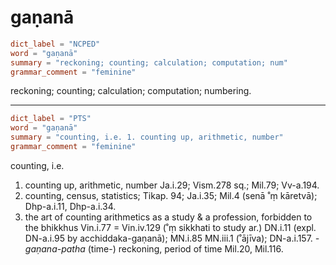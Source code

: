 # gaṇanā

``` toml
dict_label = "NCPED"
word = "gaṇanā"
summary = "reckoning; counting; calculation; computation; num"
grammar_comment = "feminine"
```

reckoning; counting; calculation; computation; numbering.

--------------------

``` toml
dict_label = "PTS"
word = "gaṇanā"
summary = "counting, i.e. 1. counting up, arithmetic, number"
grammar_comment = "feminine"
```

counting, i.e.

1. counting up, arithmetic, number Ja.i.29; Vism.278 sq.; Mil.79; Vv\-a.194.
2. counting, census, statistics; Tikap. 94; Ja.i.35; Mil.4 (senā ˚ṃ kāretvā); Dhp\-a.i.11, Dhp\-a.i.34.
3. the art of counting arithmetics as a study & a profession, forbidden to the bhikkhus Vin.i.77 = Vin.iv.129 (˚ṃ sikkhati to study ar.) DN.i.11 (expl. DN\-a.i.95 by acchiddaka\-gaṇanā); MN.i.85 MN.iii.1 (˚ājīva); DN\-a.i.157. *\-gaṇana\-patha* (time\-) reckoning, period of time Mil.20, Mil.116.

